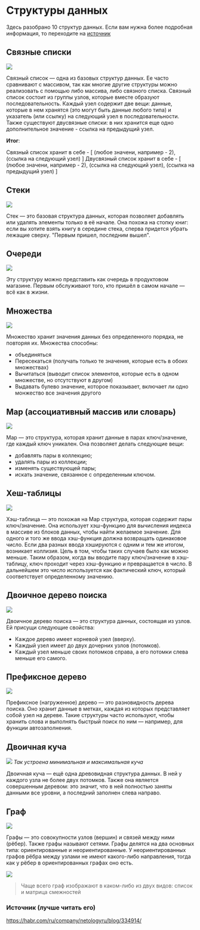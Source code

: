 # Структуры данных

Здесь разобрано 10 структур данных. Если вам нужна более подробная информация, то переходите на [источник](https://habr.com/ru/company/netologyru/blog/334914/)

## Связные списки

![](https://habrastorage.org/r/w1560/web/457/670/66a/45767066a1d34dee9fc40e4cdf86872f.png)

Связный список — одна из базовых структур данных. Ее часто сравнивают с массивом, так как многие другие структуры можно реализовать с помощью либо массива, либо связного списка. Связный список состоит из группы узлов, которые вместе образуют последовательность. Каждый узел содержит две вещи: данные, которые в нем хранятся (это могут быть данные любого типа) и указатель (или ссылку) на следующий узел в последовательности.
Также существуют двусвязные списки: в них хранится еще одно дополнительное значение - ссылка на предыдущий узел.

**Итог**:

Связный список хранит в себе - [ (любое значени, например - 2), (ссылка на следующий узел) ]
Двусвязный список хранит в себе - [ (любое значени, например - 2), (ссылка на следующий узел), (ссылка на предыдущий узел) ]

## Стеки

![](https://habrastorage.org/r/w1560/web/22f/907/b15/22f907b15b594128ab541966d5635e28.png)

Стек — это базовая структура данных, которая позволяет добавлять или удалять элементы только в её начале. Она похожа на стопку книг: если вы хотите взять книгу в середине стека, сперва придется убрать лежащие сверху. "Первым пришел, последним вышел".

## Очереди

![](https://habrastorage.org/r/w1560/web/dc6/2eb/f8a/dc62ebf8a5ce481398f2cd9ae8ce7563.png)

Эту структуру можно представить как очередь в продуктовом магазине. Первым обслуживают того, кто пришёл в самом начале — всё как в жизни.

## Множества

![](https://habrastorage.org/r/w1560/web/13d/108/07a/13d10807a2514c9a9b68a5ccdbea4f4a.png)

Множество хранит значения данных без определенного порядка, не повторяя их.
Множества способны:

- объединяться
- Пересекаться (получать только те значения, которые есть в обоих множествах)
- Вычитаться (выводит список элементов, которые есть в одном множестве, но отсутствуют в другом)
- Выдавать булево значение, которое показывает, включает ли одно монжество все значения другого

## Map (ассоциативный массив или словарь)

![](https://habrastorage.org/r/w1560/web/2ae/6bd/144/2ae6bd1443ef4a51b01b9fb1d59fe3f9.png)

Map — это структура, которая хранит данные в парах ключ/значение, где каждый ключ уникален. Она позволяет делать следующие вещи:

- добавлять пары в коллекцию;
- удалять пары из коллекции;
- изменять существующей пары;
- искать значение, связанное с определенным ключом.

## Хеш-таблицы

![](https://habrastorage.org/r/w1560/web/35b/5ab/830/35b5ab830ac648b9ac67ee35425207fe.png)

Хэш-таблица — это похожая на Map структура, которая содержит пары ключ/значение. Она использует хэш-функцию для вычисления индекса в массиве из блоков данных, чтобы найти желаемое значение. Для одного и того же ввода хэш-функция должна возвращать одинаковое число. Если два разных ввода хэшируются с одним и тем же итогом, возникает коллизия. Цель в том, чтобы таких случаев было как можно меньше. Таким образом, когда вы вводите пару ключ/значение в хэш-таблицу, ключ проходит через хэш-функцию и превращается в число. В дальнейшем это число используется как фактический ключ, который соответствует определенному значению.

## Двоичное дерево поиска

![](https://habrastorage.org/r/w1560/web/d6d/8e9/66d/d6d8e966d0ab4fec9f4f565429307e71.png)

Двоичное дерево поиска — это структура данных, состоящая из узлов. Ей присущи следующие свойства:

- Каждое дерево имеет корневой узел (вверху).
- Каждый узел имеет до двух дочерних узлов (потомков).
- Каждый узел меньше своих потомков справа, а его потомки слева меньше его самого.

## Префиксное дерево

![](https://habrastorage.org/r/w1560/web/7a0/ffc/6c6/7a0ffc6c6f45463d9695de1dcdc4c57e.png)

Префиксное (нагруженное) дерево — это разновидность дерева поиска. Оно хранит данные в метках, каждая из которых представляет собой узел на дереве. Такие структуры часто используют, чтобы хранить слова и выполнять быстрый поиск по ним — например, для функции автозаполнения.

## Двоичная куча

![](https://habrastorage.org/r/w1560/web/d10/a8a/a1c/d10a8aa1c5504c0ea7dc9a7792aefd81.png)
_Так устроена минимальная и максимальная куча_

Двоичная куча — ещё одна древовидная структура данных. В ней у каждого узла не более двух потомков. Также она является совершенным деревом: это значит, что в ней полностью заняты данными все уровни, а последний заполнен слева направо.

## Граф

![](https://habrastorage.org/r/w1560/web/d41/ba5/bf4/d41ba5bf40af46318e91c779008b8c8d.png)

Графы — это совокупности узлов (вершин) и связей между ними (рёбер). Также графы называют сетями. Графы делятся на два основных типа: ориентированные и неориентированные. У неориентированных графов рёбра между узлами не имеют какого-либо направления, тогда как у рёбер в ориентированных графах оно есть.

![](https://habrastorage.org/r/w1560/web/b1c/9bc/795/b1c9bc7957974d6fb13829b9910d3d78.png)

> Чаще всего граф изображают в каком-либо из двух видов: список и матрица смежностей

### Источник (лучше читать его)

https://habr.com/ru/company/netologyru/blog/334914/
